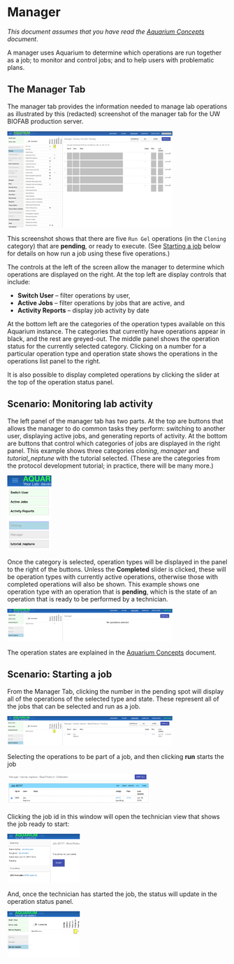# Manager

_This document assumes that you have read the <a href="#" onclick="select('Getting Started', 'Basic Concepts')">Aquarium Concepts</a> document_.

A manager uses Aquarium to determine which operations are run together as a job; to monitor and control jobs; and to help users with problematic plans.

## The Manager Tab

The manager tab provides the information needed to manage lab operations as illustrated by this (redacted) screenshot of the manager tab for the UW BIOFAB production server.

<div style="width:75%">
  <img src="docs/manager/images/manager-view.png"
       alt="the manager view showing jobs">
</div>

This screenshot shows that there are five `Run Gel` operations (in the `Cloning` category) that are **pending**, or ready to execute.
(See [Starting a job](#scenariostartingajob) below for details on how run a job using these five operations.)

The controls at the left of the screen allow the manager to determine which operations are displayed on the right.
At the top left are display controls that include:

- **Switch User** – filter operations by user,
- **Active Jobs** – filter operations by jobs that are active, and
- **Activity Reports** – display job activity by date

At the bottom left are the categories of the operation types available on this Aquarium instance.
The categories that currently have operations appear in black, and the rest are greyed-out.
The middle panel shows the operation status for the currently selected category.
Clicking on a number for a particular operation type and operation state shows the operations in the operations list panel to the right.

It is also possible to display completed operations by clicking the slider at the top of the operation status panel.

## Scenario: Monitoring lab activity

The left panel of the manager tab has two parts.
At the top are buttons that allows the manager to do common tasks they perform: switching to another user, displaying active jobs, and generating reports of activity.
At the bottom are buttons that control which categories of jobs are displayed in the right panel.
This example shows three categories _cloning_, _manager_ and _tutorial_neptune_ with the tutorial selected.
(These are the categories from the protocol development tutorial; in practice, there will be many more.)

<div style="width:20%">
  <img src="docs/manager/images/category-list.png"
       alt="manager controls allow selecting the category to display">
</div>

Once the category is selected, operation types will be displayed in the panel to the right of the buttons.
Unless the **Completed** slider is clicked, these will be operation types with currently active operations, otherwise those with completed operations will also be shown.
This example shows one operation type with an operation that is **pending**, which is the state of an operation that is ready to be performed by a technician.

<div style="width:75%">
  <img src="docs/manager/images/selected-category.png"
       alt="manager view of selected category">
</div>

The operation states are explained in the <a href="#" onclick="select('Getting Started', 'Basic Concepts')">Aquarium Concepts</a> document.

## Scenario: Starting a job

From the Manager Tab, clicking the number in the pending spot will display all of the operations of the selected type and state.
These represent all of the jobs that can be selected and run as a job.

<div style="width:75%">
  <img src="docs/manager/images/selected-operation.png"
       alt="manager view of selected operation">
</div>

Selecting the operations to be part of a job, and then clicking **run** starts the job

<div style="width:65%">
  <img src="docs/manager/images/scheduled-job.png"
       alt="manager view of selected operation">
</div>

Clicking the job id in this window will open the technician view that shows the job ready to start:

<div style="width:33%">
  <img src="docs/manager/images/technician-start.png"
       alt="technician view showing button to start a job">
</div>

And, once the technician has started the job, the status will update in the operation status panel.

<div style="width:33%">
  <img src="docs/manager/images/updated-status.png"
       alt="manager view showing job running after technician started job">
</div>
